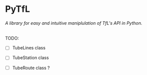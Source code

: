 # PyTfL

###### A library for easy and intuitive maniplulation of TfL's API in Python.

TODO:

- [ ] TubeLines class
- [ ] TubeStation class
- [ ] TubeRoute class ?

